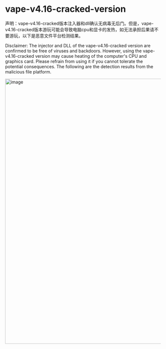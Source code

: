 # vape-v4.16-cracked-version
声明：vape-v4.16-cracked版本注入器和dll确认无病毒无后门。但是，vape-v4.16-cracked版本游玩可能会导致电脑cpu和显卡的发热，如无法承担后果请不要游玩，以下是恶意文件平台检测结果。

Disclaimer: The injector and DLL of the vape-v4.16-cracked version are confirmed to be free of viruses and backdoors. However, using the vape-v4.16-cracked version may cause heating of the computer's CPU and graphics card. Please refrain from using it if you cannot tolerate the potential consequences. The following are the detection results from the malicious file platform.

<img width="859" alt="image" src="https://github.com/user-attachments/assets/69ac83a3-9c66-452b-b1d3-fa3deea0252f" />
